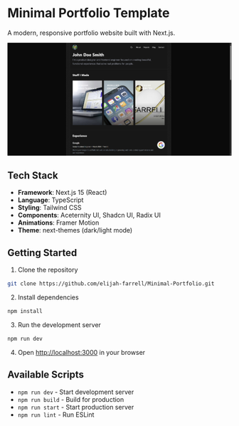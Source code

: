 # Minimal Portfolio Template

A modern, responsive portfolio website built with Next.js.

[![Site Preview](./public/minimal.png)](https://mnml-portfolio.vercel.app/)

## Tech Stack

- **Framework**: Next.js 15 (React)
- **Language**: TypeScript
- **Styling**: Tailwind CSS
- **Components**: Aceternity UI, Shadcn UI, Radix UI
- **Animations**: Framer Motion
- **Theme**: next-themes (dark/light mode)

## Getting Started

1. Clone the repository
```bash
git clone https://github.com/elijah-farrell/Minimal-Portfolio.git
```

2. Install dependencies
```bash
npm install
```

3. Run the development server
```bash
npm run dev
```

4. Open [http://localhost:3000](http://localhost:3000) in your browser

## Available Scripts

- `npm run dev` - Start development server
- `npm run build` - Build for production
- `npm run start` - Start production server
- `npm run lint` - Run ESLint
